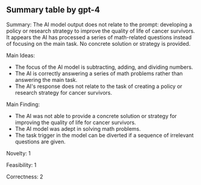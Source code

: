 ## Summary table by gpt-4
Summary: 
The AI model output does not relate to the prompt: developing a policy or research strategy to improve the quality of life of cancer survivors. It appears the AI has processed a series of math-related questions instead of focusing on the main task. No concrete solution or strategy is provided.

Main Ideas: 
- The focus of the AI model is subtracting, adding, and dividing numbers.
- The AI is correctly answering a series of math problems rather than answering the main task.
- The AI's response does not relate to the task of creating a policy or research strategy for cancer survivors.

Main Finding: 
- The AI was not able to provide a concrete solution or strategy for improving the quality of life for cancer survivors.
- The AI model was adept in solving math problems.
- The task trigger in the model can be diverted if a sequence of irrelevant questions are given.

Novelty: 1

Feasibility: 1

Correctness: 2